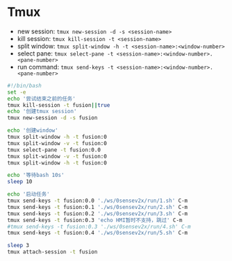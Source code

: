 # Tmux

- new session: `tmux new-session -d -s <session-name>`
- kill session: `tmux kill-session -t <session-name>`
- split window: `tmux split-window -h -t <session-name>:<window-number>`
- select pane: `tmux select-pane -t <session-name>:<window-number>.<pane-number>`
- run command: `tmux send-keys -t <session-name>:<window-number>.<pane-number>`

```bash
#!/bin/bash
set -e
echo '尝试结束之前的任务'
tmux kill-session -t fusion||true
echo '创建tmux session'
tmux new-session -d -s fusion

echo '创建window'
tmux split-window -h -t fusion:0
tmux split-window -v -t fusion:0
tmux select-pane -t fusion:0.0
tmux split-window -v -t fusion:0
tmux split-window -h -t fusion:0

echo '等待bash 10s'
sleep 10

echo '启动任务'
tmux send-keys -t fusion:0.0 './ws/0sensev2x/run/1.sh' C-m
tmux send-keys -t fusion:0.1 './ws/0sensev2x/run/2.sh' C-m
tmux send-keys -t fusion:0.2 './ws/0sensev2x/run/3.sh' C-m
tmux send-keys -t fusion:0.3 'echo HMI暂时不支持，跳过' C-m
#tmux send-keys -t fusion:0.3 './ws/0sensev2x/run/4.sh' C-m
tmux send-keys -t fusion:0.4 './ws/0sensev2x/run/5.sh' C-m

sleep 3
tmux attach-session -t fusion
```
